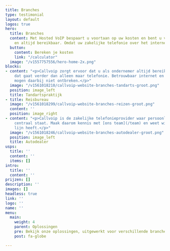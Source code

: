 ```yaml
---
title: Branches
type: testimonial
layout: default
logos: true
hero:
  title: Branches
  content: Met Hosted VoIP bespaart u voortaan op uw kosten en bent u voortaan overal
    en altijd bereikbaar. Omdat uw zakelijke telefonie over het internet gaat.
  button:
    content: Bereken je kosten
    link: "/calculator"
  image: "/v1557757556/hero-home-2x.png"
blocks:
- content: "<p>Callvoip zorgt ervoor dat u als ondernemer altijd bereikbaar bent,
    dat gaat verder dan alleen maar telefonie. Betrouwbaar internet en goede apparatuur
    mogen daarbij niet ontbreken.</p>"
  image: "/v1561018210/callvoip-website-branches-tandarts-groot.png"
  position: image_left
  title: Tandartspraktijk
- title: Reisbureau
  image: "/v1561018299/callvoip-website-branches-reizen-groot.png"
  content: ''
  position: image_right
- content: "<p>Callvoip is de zakelijke telefonieprovider waar persoonlijk contact
    centraal staat. Maak daarom kennis met [ons team](/team) en weet wie u aan de
    lijn heeft.</p>"
  image: "/v1561018246/callvoip-website-branches-autodealer-groot.png"
  position: image_left
  title: Autodealer
usps:
  title: ''
  content: ''
  items: []
intro:
  title: ''
  content: ''
prijzen: []
description: ''
images: []
headless: true
link: ''
logo: ''
name: ''
menu:
  main:
    weight: 4
    parent: Oplossingen
    pre: Bekijk onze oplossingen, uitgewerkt voor verschillende branche
    post: fa-globe

---
```

